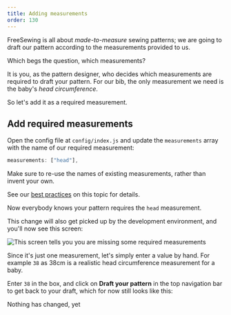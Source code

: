 ```yaml
---
title: Adding measurements
order: 130
---
```


FreeSewing is all about _made-to-measure_ sewing patterns;
we are going to draft our pattern according to the measurements provided to us.

Which begs the question, which measurements?

It is you, as the pattern designer, who decides which measurements are required to draft your pattern.
For our bib, the only measurement we need is the baby's _head circumference_.

So let's add it as a required measurement.

## Add required measurements

Open the config file at `config/index.js` and update the `measurements` array with the name of our required measurement:

```js
measurements: ["head"],
```

<Tip>

Make sure to re-use the names of existing measurements, rather than invent your own.

See our [best practices](/guides/best-practices/reuse-measurements) on this topic for details.

</Tip>

Now everybody knows your pattern requires the `head` measurement.

This change will also get picked up by the development environment, and you'll now see this screen:

![This screen tells you you are missing some required measurements](./required-measurements.png)

Since it's just one measurement, let's simply enter a value by hand.
For example `38` as 38cm is a realistic head circumference measurement for a baby.

Enter `38` in the box, and click on **Draft your pattern** in the top navigation bar to get back to your draft,
which for now still looks like this:

<Example pattern="tutorial" part="step1">Nothing has changed, yet</Example>
